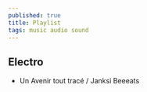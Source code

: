 ```yaml
---
published: true
title: Playlist
tags: music audio sound
---
```

## Electro 

- Un Avenir tout tracé / Janksi Beeeats
<div class="deezer-widget-player" data-src="https://www.deezer.com/plugins/player?format=classic&autoplay=false&playlist=true&width=700&height=350&color=007FEB&layout=dark&size=medium&type=tracks&id=61266857&app_id=1" data-scrolling="no" data-frameborder="0" data-allowTransparency="true" data-width="700" data-height="350"></div>
